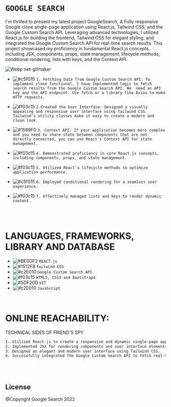 # ``` GOOGLE SEARCH ```
I'm thrilled to present my latest project GoogleSearch, A Fully responsive Google clone single-page application using React.js, Tailwind CSS, and the Google Custom Search API. Leveraging advanced technologies, I utilized React.js for building the frontend, Tailwind CSS for elegant styling, and integrated the Google Custom Search API for real-time search results. This project showcased my proficiency in fundamental React.js concepts, including JSX, components, props, state management, lifecycle methods, conditional rendering, lists with keys, and the Context API.

![Webp net-gifmaker](https://user-images.githubusercontent.com/53748350/269544164-2b19de38-3196-4397-832e-8bb9cbf59259.gif)
 
 

  -  ![#c5f015](https://via.placeholder.com/15/c5f015/000000?text=+) `1. Fetching Data from Google Custom Search API: To implement clone functional, I have Implemented logic to fetch search results from the Google Custom Search API. We  need an API key and the API endpoint. Use fetch or a library like Axios to make HTTP requests.`
    
   - ![#f03c15](https://via.placeholder.com/15/f03c15/000000?text=+) `2.Created the User Interface: Designed a visually appealing and responsive user interface using Tailwind CSS. Tailwind's utility classes make it easy to create a modern and clean look. `



  - ![#1589F0](https://via.placeholder.com/15/1589F0/000000?text=+) `3. Context API: If your application becomes more complex and you need to share state between components that are not directly connected, you can use React's Context API for state management.`
   
  - ![#f03c15](https://via.placeholder.com/15/f03c15/000000?text=+) `4. Demonstrated proficiency in core React.js concepts, including components, props, and state management.`

   - ![#f03c15](https://via.placeholder.com/15/f03c15/000000?text=+) `5. Utilized React's lifecycle methods to optimize application performance.`

  -  ![#c5f015](https://via.placeholder.com/15/c5f015/000000?text=+) `6. Employed conditional rendering for a seamless user experience.`

   - ![#f03c15](https://via.placeholder.com/15/f03c15/000000?text=+) `7. Effectively managed lists and keys to render dynamic content.`


<br><br> 

# LANGUAGES, FRAMEWORKS, LIBRARY AND DATABASE

- ![#BE0DF2](https://via.placeholder.com/15/1589F0/000000?text=+) `REACT.js`
- ![#1512F8](https://via.placeholder.com/15/1589F0/000000?text=+) `Tailwind CSS`
- ![#c2E010](https://via.placeholder.com/15/c5f015/000000?text=+) `Google Custom Search API`
- ![#f03c15](https://via.placeholder.com/15/f03c15/000000?text=+) `HTML5, CSS3 and Bootstrap4`
- ![#5DF20D](https://via.placeholder.com/15/f03c15/000000?text=+) `VIT`
- ![#c2E010](https://via.placeholder.com/15/c5f015/000000?text=+) `JavaScript`



<br>

# ONLINE REACHABILITY:


TECHNICAL SIDES OF FRIEND'S SPY
```sh
1. Utilized React.js to create a responsive and dynamic single-page application.
2. Implemented JSX for rendering components and user interface elements.
3. Designed an elegant and modern user interface using Tailwind CSS.
4. Successfully integrated the Google Custom Search API to fetch real-time search results.

```


<br>



<br>

License
----
@Copyright Google Search 2022
